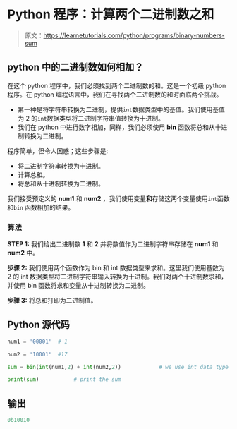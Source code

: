 # Python 程序：计算两个二进制数之和

> 原文：<https://learnetutorials.com/python/programs/binary-numbers-sum>

## python 中的二进制数如何相加？

在这个 python 程序中，我们必须找到两个二进制数的和。这是一个初级 python 程序。在 python 编程语言中，我们在寻找两个二进制数的和时面临两个挑战。

*   第一种是将字符串转换为二进制，提供`int`数据类型中的基值。我们使用基值为 2 的`int`数据类型将二进制字符串值转换为十进制。
*   我们在 python 中进行数字相加，同样，我们必须使用 **bin** 函数将总和从十进制转换为二进制。

程序简单，但令人困惑；这些步骤是:

*   将二进制字符串转换为十进制。
*   计算总和。
*   将总和从十进制转换为二进制。

我们接受预定义的 **num1** 和 **num2** ，我们使用变量**和**存储这两个变量使用`int`函数和`bin` 函数相加的结果。

### 算法

**STEP 1:** 我们给出二进制数 **1** 和 **2** 并将数值作为二进制字符串存储在 **num1** 和 **num2** 中。

**步骤 2:** 我们使用两个函数作为 bin 和 int 数据类型来求和。这里我们使用基数为 2 的 int 数据类型将二进制字符串输入转换为十进制。我们对两个十进制数求和，并使用 bin 函数将求和变量从十进制转换为二进制。

**步骤 3:** 将总和打印为二进制值。

## Python 源代码

```py
num1 = '00001'  # 1

num2 = '10001'  #17

sum = bin(int(num1,2) + int(num2,2))            # we use int data type with base 2 and bin function to convert the binary string in python programming  to decimal and convert the sum from decimal to binary 

print(sum)           # print the sum 

```

## 输出

```py
0b10010
```